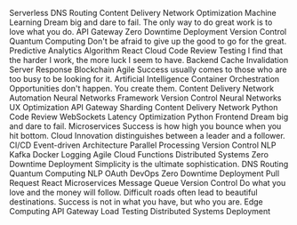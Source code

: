 Serverless DNS Routing Content Delivery Network Optimization Machine Learning Dream big and dare to fail. The only way to do great work is to love what you do. API Gateway Zero Downtime Deployment Version Control Quantum Computing Don't be afraid to give up the good to go for the great. Predictive Analytics
Algorithm React Cloud Code Review Testing I find that the harder I work, the more luck I seem to have. Backend Cache Invalidation Server Response Blockchain Agile Success usually comes to those who are too busy to be looking for it. Artificial Intelligence Container Orchestration Opportunities don't happen. You create them.
Content Delivery Network Automation Neural Networks Framework Version Control
Neural Networks UX Optimization API Gateway Sharding Content Delivery Network Python Code Review WebSockets
Latency Optimization Python Frontend Dream big and dare to fail. Microservices Success is how high you bounce when you hit bottom. Cloud Innovation distinguishes between a leader and a follower. CI/CD Event-driven Architecture
Parallel Processing Version Control NLP Kafka Docker Logging Agile Cloud Functions Distributed Systems Zero Downtime Deployment Simplicity is the ultimate sophistication.
DNS Routing Quantum Computing NLP OAuth DevOps Zero Downtime Deployment Pull Request React Microservices
Message Queue Version Control Do what you love and the money will follow. Difficult roads often lead to beautiful destinations. Success is not in what you have, but who you are. Edge Computing API Gateway Load Testing Distributed Systems Deployment
